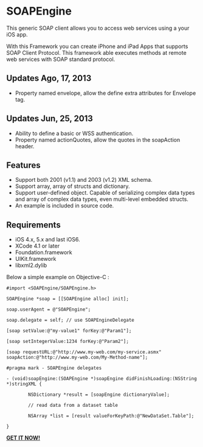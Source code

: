 **SOAPEngine**
================

This generic SOAP client allows you to access web services using a your iOS app.

With this Framework you can create iPhone and iPad Apps that supports SOAP Client Protocol. This framework able executes methods at remote web services with SOAP standard protocol.

## Updates Ago, 17, 2013
* Property named envelope, allow the define extra attributes for Envelope tag.

## Updates Jun, 25, 2013
* Ability to define a basic or WSS authentication.
* Property named actionQuotes, allow the quotes in the soapAction header.

## Features
* Support both 2001 (v1.1) and 2003 (v1.2) XML schema.
* Support array, array of structs and dictionary.
* Support user-defined object. Capable of serializing complex data types and array of complex data types, even multi-level embedded structs.
* An example is included in source code.

## Requirements
* iOS 4.x, 5.x and last iOS6.
* XCode 4.1 or later
* Foundation.framework
* UIKit.framework
* libxml2.dylib

Below a simple example on Objective-C :

	#import <SOAPEngine/SOAPEngine.h>

	SOAPEngine *soap = [[SOAPEngine alloc] init];

	soap.userAgent = @"SOAPEngine";

	soap.delegate = self; // use SOAPEngineDelegate

	[soap setValue:@"my-value1" forKey:@"Param1"];

	[soap setIntegerValue:1234 forKey:@"Param2"];

	[soap requestURL:@"http://www.my-web.com/my-service.asmx" soapAction:@"http://www.my-web.com/My-Method-name"];
 
	#pragma mark - SOAPEngine delegates

	- (void)soapEngine:(SOAPEngine *)soapEngine didFinishLoading:(NSString *)stringXML {

	        NSDictionary *result = [soapEngine dictionaryValue];
        
        	// read data from a dataset table
        
        	NSArray *list = [result valueForKeyPath:@"NewDataSet.Table"];
        
	}


**[GET IT NOW!](http://www.prioregroup.com/iphone/soapengine.aspx)**
